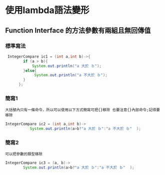 # 使用lambda語法變形
## Function Interface 的方法參數有兩組且無回傳值
### 標準寫法
```java
 IntegerCompare ic1 = (int a,int b)->{
		if (a > b){
		    System.out.println("a 大於 ｂ");
		}else{
		     System.out.println("a 不大於 ｂ");
		}
	  };
```
### 簡寫1
`大括號內只有一條命令，所以可以使用以下方式簡寫可把{}移除 也要注意{}內部命令;記得要移除`
```java
IntegerCompare ic2 = (int a,int b)->
		   System.out.println(a>b?"a 大於 ｂ":"a 不大於 ｂ"  );
```
### 簡寫2
`可以把參數的類型移除`
```java
IntegerCompare ic3 = (a, b)->
		System.out.println(a>b?"a 大於 ｂ":"a 不大於 ｂ"  );
```

